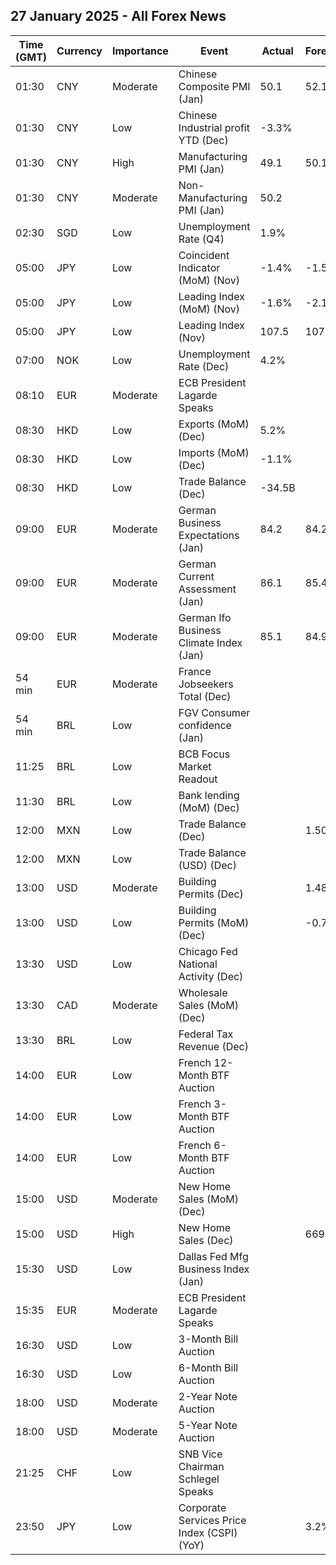 ## 27 January 2025 - All Forex News

| Time (GMT) | Currency | Importance | Event | Actual | Forecast | Previous |
|------|----------|------------|-------|--------|----------|----------|
| 01:30 | CNY | Moderate | Chinese Composite PMI (Jan) | 50.1 | 52.1 | 52.2 |
| 01:30 | CNY | Low | Chinese Industrial profit YTD (Dec) | -3.3% |  | -4.7% |
| 01:30 | CNY | High | Manufacturing PMI (Jan) | 49.1 | 50.1 | 50.1 |
| 01:30 | CNY | Moderate | Non-Manufacturing PMI (Jan) | 50.2 |  | 52.2 |
| 02:30 | SGD | Low | Unemployment Rate (Q4) | 1.9% |  | 1.9% |
| 05:00 | JPY | Low | Coincident Indicator (MoM) (Nov) | -1.4% | -1.5% | 2.8% |
| 05:00 | JPY | Low | Leading Index (MoM) (Nov) | -1.6% | -2.1% | 0.2% |
| 05:00 | JPY | Low | Leading Index (Nov) | 107.5 | 107.0 | 109.1 |
| 07:00 | NOK | Low | Unemployment Rate (Dec) | 4.2% |  | 3.7% |
| 08:10 | EUR | Moderate | ECB President Lagarde Speaks |  |  |  |
| 08:30 | HKD | Low | Exports (MoM) (Dec) | 5.2% |  | 2.1% |
| 08:30 | HKD | Low | Imports (MoM) (Dec) | -1.1% |  | 5.7% |
| 08:30 | HKD | Low | Trade Balance (Dec) | -34.5B |  | -43.4B |
| 09:00 | EUR | Moderate | German Business Expectations (Jan) | 84.2 | 84.2 | 84.4 |
| 09:00 | EUR | Moderate | German Current Assessment (Jan) | 86.1 | 85.4 | 85.1 |
| 09:00 | EUR | Moderate | German Ifo Business Climate Index (Jan) | 85.1 | 84.9 | 84.7 |
| 54 min | EUR | Moderate | France Jobseekers Total (Dec) |  |  | 2,935.0K |
| 54 min | BRL | Low | FGV Consumer confidence (Jan) |  |  | 92.0 |
| 11:25 | BRL | Low | BCB Focus Market Readout |  |  |  |
| 11:30 | BRL | Low | Bank lending (MoM) (Dec) |  |  | 1.2% |
| 12:00 | MXN | Low | Trade Balance (Dec) |  | 1.500B | -0.133B |
| 12:00 | MXN | Low | Trade Balance (USD) (Dec) |  |  | -0.775B |
| 13:00 | USD | Moderate | Building Permits (Dec) |  | 1.483M | 1.493M |
| 13:00 | USD | Low | Building Permits (MoM) (Dec) |  | -0.7% | 5.2% |
| 13:30 | USD | Low | Chicago Fed National Activity (Dec) |  |  | -0.12 |
| 13:30 | CAD | Moderate | Wholesale Sales (MoM) (Dec) |  |  | -0.2% |
| 13:30 | BRL | Low | Federal Tax Revenue (Dec) |  |  | 209.22B |
| 14:00 | EUR | Low | French 12-Month BTF Auction |  |  | 2.408% |
| 14:00 | EUR | Low | French 3-Month BTF Auction |  |  | 2.633% |
| 14:00 | EUR | Low | French 6-Month BTF Auction |  |  | 2.532% |
| 15:00 | USD | Moderate | New Home Sales (MoM) (Dec) |  |  | 5.9% |
| 15:00 | USD | High | New Home Sales (Dec) |  | 669K | 664K |
| 15:30 | USD | Low | Dallas Fed Mfg Business Index (Jan) |  |  | 3.4 |
| 15:35 | EUR | Moderate | ECB President Lagarde Speaks |  |  |  |
| 16:30 | USD | Low | 3-Month Bill Auction |  |  | 4.215% |
| 16:30 | USD | Low | 6-Month Bill Auction |  |  | 4.165% |
| 18:00 | USD | Moderate | 2-Year Note Auction |  |  | 4.335% |
| 18:00 | USD | Moderate | 5-Year Note Auction |  |  | 4.478% |
| 21:25 | CHF | Low | SNB Vice Chairman Schlegel Speaks |  |  |  |
| 23:50 | JPY | Low | Corporate Services Price Index (CSPI) (YoY) |  | 3.2% | 3.0% |
